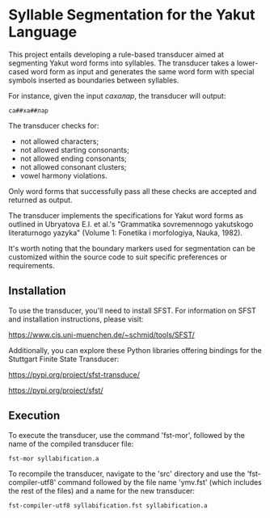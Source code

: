 # Syllable Segmentation for the Yakut Language

This project entails developing a rule-based transducer aimed at segmenting Yakut word forms into syllables. The transducer takes a lower-cased word form as input and generates the same word form with special symbols inserted as boundaries between syllables.


For instance, given the input <i>сахалар</i>, the transducer will output:

```
са##ха##лар
```

The transducer checks for:

- not allowed characters;
- not allowed starting consonants;
- not allowed ending consonants;
- not allowed consonant clusters;
- vowel harmony violations.

Only word forms that successfully pass all these checks are accepted and returned as output.

The transducer implements the specifications for Yakut word forms as outlined in Ubryatova E.I. et al.'s "Grammatika sovremennogo yakutskogo literaturnogo yazyka" (Volume 1: Fonetika i morfologiya, Nauka, 1982).


It's worth noting that the boundary markers used for segmentation can be customized within the source code to suit specific preferences or requirements.


## Installation

To use the transducer, you'll need to install SFST. For information on SFST and installation instructions, please visit:

https://www.cis.uni-muenchen.de/~schmid/tools/SFST/

Additionally, you can explore these Python libraries offering bindings for the Stuttgart Finite State Transducer:

https://pypi.org/project/sfst-transduce/

https://pypi.org/project/sfst/

## Execution

To execute the transducer, use the command 'fst-mor', followed by the name of the compiled transducer file:

```
fst-mor syllabification.a
```

To recompile the transducer, navigate to the 'src' directory and use the 'fst-compiler-utf8' command followed by the file name 'ymv.fst' (which includes the rest of the files) and a name for the new transducer:

```
fst-compiler-utf8 syllabification.fst syllabification.a
```




